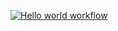 [![Hello world workflow](https://github.com/RomanKhol/hexlet-my-first-workflow/actions/workflows/hello-world.yml/badge.svg?branch=main)](https://github.com/RomanKhol/hexlet-my-first-workflow/actions/workflows/hello-world.yml)
